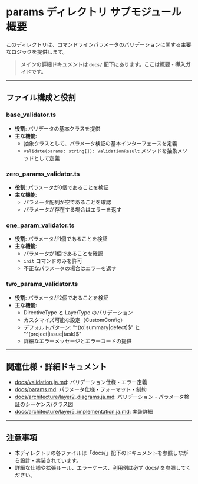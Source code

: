# params ディレクトリ サブモジュール概要

このディレクトリは、コマンドラインパラメータのバリデーションに関する主要なロジックを提供します。

> **メインの詳細ドキュメントは `docs/` 配下にあります。ここは概要・導入ガイドです。**

---

## ファイル構成と役割

### base_validator.ts

- **役割**: バリデータの基本クラスを提供
- **主な機能**:
  - 抽象クラスとして、パラメータ検証の基本インターフェースを定義
  - `validate(params: string[]): ValidationResult` メソッドを抽象メソッドとして定義

### zero_params_validator.ts

- **役割**: パラメータが0個であることを検証
- **主な機能**:
  - パラメータ配列が空であることを確認
  - パラメータが存在する場合はエラーを返す

### one_param_validator.ts

- **役割**: パラメータが1個であることを検証
- **主な機能**:
  - パラメータが1個であることを確認
  - `init` コマンドのみを許可
  - 不正なパラメータの場合はエラーを返す

### two_params_validator.ts

- **役割**: パラメータが2個であることを検証
- **主な機能**:
  - DirectiveType と LayerType のバリデーション
  - カスタマイズ可能な設定（CustomConfig）
  - デフォルトパターン: "^(to|summary|defect)$" と "^(project|issue|task)$"
  - 詳細なエラーメッセージとエラーコードの提供

---

## 関連仕様・詳細ドキュメント

- [docs/validation.ja.md](../../docs/validation.ja.md): バリデーション仕様・エラー定義
- [docs/params.md](../../docs/params.md): パラメータ仕様・フォーマット・制約
- [docs/architecture/layer2_diagrams.ja.md](../../docs/architecture/layer2_diagrams.ja.md): バリデーション・パラメータ検証のシーケンス/クラス図
- [docs/architecture/layer5_implementation.ja.md](../../docs/architecture/layer5_implementation.ja.md): 実装詳細

---

## 注意事項

- 本ディレクトリの各ファイルは「docs/」配下のドキュメントを参照しながら設計・実装されています。
- 詳細な仕様や拡張ルール、エラーケース、利用例は必ず docs/ を参照してください。
